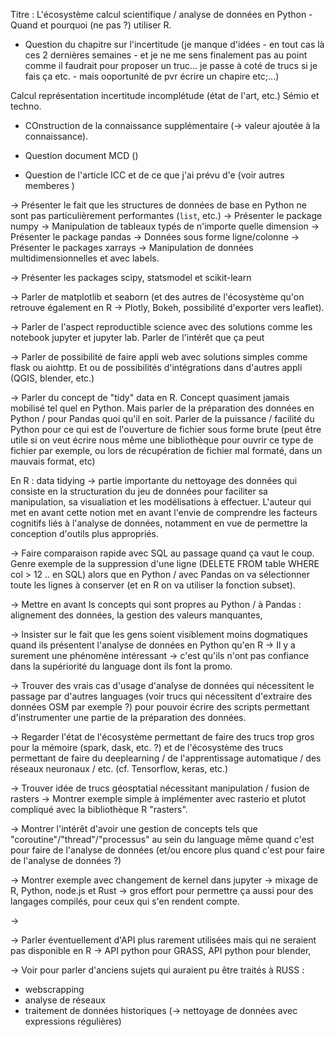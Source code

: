 Titre : L'écosystème calcul scientifique / analyse de données en Python - Quand et pourquoi (ne pas ?) utiliser R.

- Question du chapitre sur l'incertitude (je manque d'idées - en tout cas là ces 2 dernières semaines - et je ne me sens finalement pas au point comme il faudrait pour proposer un truc... je passe à coté de trucs si je fais ça etc. - mais ooportunité de pvr écrire un chapire etc;...)

Calcul représentation incertitude incomplétude (état de l'art, etc.)
Sémio et techno.

- COnstruction de la connaissance supplémentaire (-> valeur ajoutée à la connaissance).

- Question document MCD ()
- Question de l'article ICC et de ce que j'ai prévu d'e (voir autres memberes )



-> Présenter le fait que les structures de données de base en Python ne sont pas particulièrement performantes (`list`, etc.)
-> Présenter le package numpy -> Manipulation de tableaux typés de n'importe quelle dimension
-> Présenter le package pandas -> Données sous forme ligne/colonne
-> Présenter le packages xarrays -> Manipulation de données multidimensionnelles et avec labels.

-> Présenter les packages scipy, statsmodel et scikit-learn

-> Parler de matplotlib et seaborn (et des autres de l'écosystème qu'on retrouve également en R -> Plotly, Bokeh, possibilité d'exporter vers leaflet).

-> Parler de l'aspect reproductible science avec des solutions comme les notebook jupyter et jupyter lab.
Parler de l'intérêt que ça peut

-> Parler de possibilité de faire appli web avec solutions simples comme flask ou aiohttp. Et ou de possibilités d'intégrations dans d'autres appli (QGIS, blender, etc.)




-> Parler du concept de "tidy" data en R. Concept quasiment jamais mobilisé tel
quel en Python.
Mais parler de la préparation des données en Python / pour Pandas quoi qu'il en soit.
Parler de la puissance / facilité du Python pour ce qui est de l'ouverture
de fichier sous forme brute (peut être utile si on veut écrire nous même une bibliothèque pour ouvrir ce type de fichier par exemple, ou lors de récupération de fichier mal formaté, dans un mauvais format, etc)

En R : data tidying -> partie importante du nettoyage des données qui consiste en la structuration du jeu de données pour faciliter sa manipulation, sa visualiation et les modélisations à effectuer.
L'auteur qui met en avant cette notion met en avant l'envie de comprendre les facteurs cognitifs liés à l'analyse de données, notamment en vue de permettre la conception d'outils plus appropriés.


-> Faire comparaison rapide avec SQL au passage quand ça vaut le coup. Genre exemple de la suppression d'une ligne (DELETE FROM table WHERE col > 12 .. en SQL) alors que en Python / avec Pandas on va sélectionner toute les lignes à conserver (et en R on va utiliser la fonction subset).

-> Mettre en avant ls concepts qui sont propres au Python / à Pandas : alignement des données, la gestion des valeurs manquantes,

-> Insister sur le fait que les gens soient visiblement moins dogmatiques quand ils présentent l'analyse de données en Python qu'en R -> Il y a surement une phénomène intéressant -> c'est qu'ils n'ont pas confiance dans la supériorité du language dont ils font la promo.


-> Trouver des vrais cas d'usage d'analyse de données qui nécessitent le passage par d'autres languages (voir trucs qui nécessitent d'extraire des données OSM par exemple ?) pour pouvoir écrire des scripts permettant d'instrumenter une partie de la préparation des données.

-> Regarder l'état de l'écosystème permettant de faire des trucs trop gros pour la mémoire (spark, dask, etc. ?) et de l'écosystème des trucs permettant de faire du deeplearning / de l'apprentissage automatique / des réseaux neuronaux / etc. (cf. Tensorflow, keras, etc.)

-> Trouver idée de trucs géosptatial nécessitant manipulation / fusion de rasters -> Montrer exemple simple à implémenter avec rasterio et plutot compliqué avec la bibliothèque R "rasters".

-> Montrer l'intérêt d'avoir une gestion de concepts tels que "coroutine"/"thread"/"processus" au sein du language même quand c'est pour faire de l'analyse de données (et/ou encore plus quand c'est pour faire de l'analyse de données ?)

-> Montrer exemple avec changement de kernel dans jupyter -> mixage de R, Python, node.js et Rust -> gros effort pour permettre ça aussi pour des langages compilés, pour ceux qui s'en rendent compte.

->

-> Parler éventuellement d'API plus rarement utilisées mais qui ne seraient pas disponible en R -> API python pour GRASS, API python pour blender,


-> Voir pour parler d'anciens sujets qui auraient pu être traités à RUSS :
  - webscrapping
  - analyse de réseaux
  - traitement de données historiques (-> nettoyage de données avec expressions régulières)
